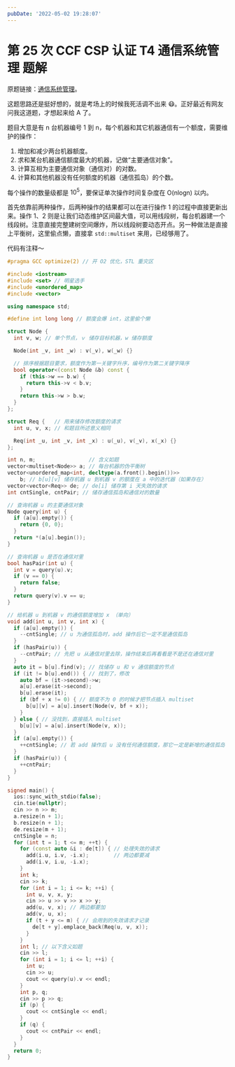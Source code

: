 ```yaml
---
pubDate: '2022-05-02 19:28:07'
---
```


# 第 25 次 CCF CSP 认证 T4 通信系统管理 题解

原题链接：[通信系统管理](http://118.190.20.162/view.page?gpid=T140)。

这题思路还是挺好想的，就是考场上的时候我死活调不出来 😷。正好最近有网友问我这道题，才想起来给 A 了。<!--more-->

题目大意是有 n 台机器编号 1 到 n，每个机器和其它机器通信有一个额度，需要维护的操作：

1. 增加和减少两台机器额度。
2. 求和某台机器通信额度最大的机器，记做“主要通信对象”。
3. 计算互相为主要通信对象（通信对）的对数。
4. 计算和其他机器没有任何额度的机器（通信孤岛）的个数。

每个操作的数量级都是 $10^5$，要保证单次操作时间复杂度在 O(nlogn) 以内。

首先依靠前两种操作，后两种操作的结果都可以在进行操作 1 的过程中直接更新出来。操作 1、2 则是让我们动态维护区间最大值，可以用线段树，每台机器建一个线段树。注意直接完整建树空间爆炸，所以线段树要动态开点。另一种做法是直接上平衡树，这里偷点懒，直接拿 `std::multiset` 来用，已经够用了。

代码有注释～

```cpp
#pragma GCC optimize(2) // 开 O2 优化，STL 重灾区

#include <iostream>
#include <set> // 明星选手
#include <unordered_map>
#include <vector>

using namespace std;

#define int long long // 额度会爆 int，这里偷个懒

struct Node {
  int v, w; // 单个节点，ｖ 储存目标机器，w 储存额度

  Node(int _v, int _w) : v(_v), w(_w) {}

  // 排序根据题目要求，额度作为第一关键字升序，编号作为第二关键字降序
  bool operator<(const Node &b) const {
    if (this->w == b.w) {
      return this->v < b.v;
    }
    return this->w > b.w;
  }
};

struct Req {   // 用来储存修改额度的请求
  int u, v, x; // 和题目所述意义相同

  Req(int _u, int _v, int _x) : u(_u), v(_v), x(_x) {}
};

int n, m;                 // 含义如题
vector<multiset<Node>> a; // 每台机器的伪平衡树
vector<unordered_map<int, decltype(a.front().begin())>>
    b; // b[u][v] 储存机器 u 到机器 v 的额度在 a 中的迭代器（如果存在）
vector<vector<Req>> de; // de[i] 储存第 i 天失效的请求
int cntSingle, cntPair; // 储存通信孤岛和通信对的数量

// 查询机器 u 的主要通信对象
Node query(int u) {
  if (a[u].empty()) {
    return {0, 0};
  }
  return *(a[u].begin());
}

// 查询机器 u 是否在通信对里
bool hasPair(int u) {
  int v = query(u).v;
  if (v == 0) {
    return false;
  }
  return query(v).v == u;
}

// 给机器 u 到机器 v 的通信额度增加 x （单向）
void add(int u, int v, int x) {
  if (a[u].empty()) {
    --cntSingle; // u 为通信孤岛时，add 操作后它一定不是通信孤岛
  }
  if (hasPair(u)) {
    --cntPair; // 先把 u 从通信对里去除，操作结束后再看看是不是还在通信对里
  }
  auto it = b[u].find(v); // 找储存 u 和 v 通信额度的节点
  if (it != b[u].end()) { // 找到了，修改
    auto bf = (it->second)->w;
    a[u].erase(it->second);
    b[u].erase(it);
    if (bf + x != 0) { // 额度不为 0 的时候才把节点插入 multiset
      b[u][v] = a[u].insert(Node(v, bf + x));
    }
  } else { // 没找到，直接插入 multiset
    b[u][v] = a[u].insert(Node(v, x));
  }
  if (a[u].empty()) {
    ++cntSingle; // 若 add 操作后 u 没有任何通信额度，那它一定是新增的通信孤岛
  }
  if (hasPair(u)) {
    ++cntPair;
  }
}

signed main() {
  ios::sync_with_stdio(false);
  cin.tie(nullptr);
  cin >> n >> m;
  a.resize(n + 1);
  b.resize(n + 1);
  de.resize(m + 1);
  cntSingle = n;
  for (int t = 1; t <= m; ++t) {
    for (const auto &i : de[t]) { // 处理失效的请求
      add(i.u, i.v, -i.x);        // 两边都要减
      add(i.v, i.u, -i.x);
    }
    int k;
    cin >> k;
    for (int i = 1; i <= k; ++i) {
      int u, v, x, y;
      cin >> u >> v >> x >> y;
      add(u, v, x); // 两边都要加
      add(v, u, x);
      if (t + y <= m) { // 会用到的失效请求才记录
        de[t + y].emplace_back(Req(u, v, x));
      }
    }
    int l; // 以下含义如题
    cin >> l;
    for (int i = 1; i <= l; ++i) {
      int u;
      cin >> u;
      cout << query(u).v << endl;
    }
    int p, q;
    cin >> p >> q;
    if (p) {
      cout << cntSingle << endl;
    }
    if (q) {
      cout << cntPair << endl;
    }
  }
  return 0;
}
```
